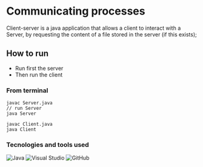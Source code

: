 # Communicating processes

Client-server is a java application that allows a client to interact with a Server, 
by requesting the content of a file stored in the server (if this exists);

## How to run 
* Run first the server
* Then run the client

### From terminal
```
javac Server.java
// run Server
java Server

javac Client.java
java Client
```

### Tecnologies and tools used
![Java](https://img.shields.io/badge/java-%23ED8B00.svg?style=for-the-badge&logo=java&logoColor=white)
![Visual Studio](https://img.shields.io/badge/Visual%20Studio-5C2D91.svg?style=for-the-badge&logo=visual-studio&logoColor=white)
![GitHub](https://img.shields.io/badge/github-%23121011.svg?style=for-the-badge&logo=github&logoColor=white)

